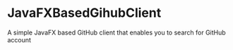 # JavaFXBasedGihubClient
A simple JavaFX based GitHub client that enables you to search for GitHub account
